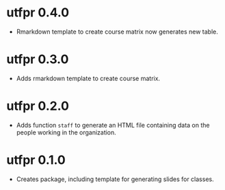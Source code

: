 # utfpr 0.4.0

* Rmarkdown template to create course matrix now generates new table.

# utfpr 0.3.0

* Adds rmarkdown template to create course matrix.

# utfpr 0.2.0

* Adds function `staff` to generate an HTML file containing data on the people working in the organization.

# utfpr 0.1.0

* Creates package, including template for generating slides for classes.
